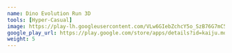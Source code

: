 ```yaml
---
name: Dino Evolution Run 3D
tools: [Hyper-Casual]
image: https://play-lh.googleusercontent.com/VLw6GIebZchcY5o_SzB76G7mC57iKNU1eyvtwwmtByCobYqatLeW5ZL5M86xJ5eCycU=w240-h480-rw
google_play_url: https://play.google.com/store/apps/details?id=kaiju.monster.dna.runner
weight: 5
---
```

